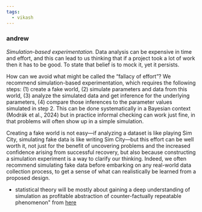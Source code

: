 ```yaml
---
tags:
  - vikash
---
```


### andrew
_Simulation-based experimentation._ Data analysis can be expensive in time and effort, and this can lead to us thinking that if a project took a lot of work then it has to be good. To state that belief is to mock it, yet it persists.

How can we avoid what might be called the “fallacy of effort”? We recommend simulation-based experimentation, which requires the following steps: (1) create a fake world, (2) simulate parameters and data from this world, (3) analyze the simulated data and get inference for the underlying parameters, (4) compare those inferences to the parameter values simulated in step 2. This can be done systematically in a Bayesian context (Modrák et al., 2024) but in practice informal checking can work just fine, in that problems will often show up in a simple simulation.

Creating a fake world is not easy—if analyzing a dataset is like playing Sim City, simulating fake data is like writing Sim City—but this effort can be well worth it, not just for the benefit of uncovering problems and the increased confidence arising from successful recovery, but also because constructing a simulation experiment is a way to clarify our thinking. Indeed, we often recommend simulating fake data before embarking on any real-world data collection process, to get a sense of what can realistically be learned from a proposed design.

- statistical theory will be mostly about gaining a deep understanding of simulation as profitable abstraction of counter-factually repeatable phenomenon" from [here]()